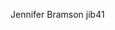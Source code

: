 Jennifer Bramson                                                                                                             jib41                   
